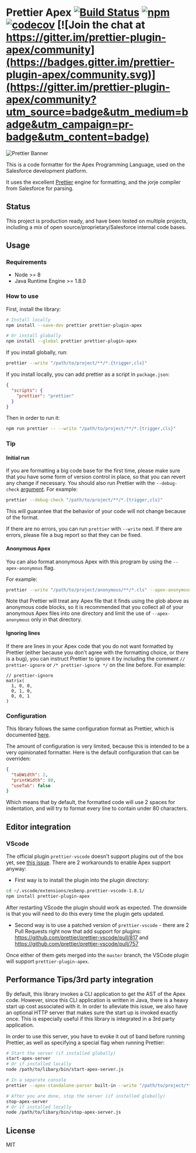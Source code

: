 # Prettier Apex  [![Build Status](https://travis-ci.org/dangmai/prettier-plugin-apex.svg)](https://travis-ci.org/dangmai/prettier-plugin-apex) [![npm](https://img.shields.io/npm/v/prettier-plugin-apex.svg)](https://www.npmjs.com/package/prettier-plugin-apex) [![codecov](https://codecov.io/gh/dangmai/prettier-plugin-apex/branch/master/graph/badge.svg)](https://codecov.io/gh/dangmai/prettier-plugin-apex) [![Join the chat at https://gitter.im/prettier-plugin-apex/community](https://badges.gitter.im/prettier-plugin-apex/community.svg)](https://gitter.im/prettier-plugin-apex/community?utm_source=badge&utm_medium=badge&utm_campaign=pr-badge&utm_content=badge)

![Prettier Banner](https://raw.githubusercontent.com/prettier/prettier-logo/master/images/prettier-banner-light.png)

This is a code formatter for the Apex Programming Language,
used on the Salesforce development platform.

It uses the excellent [Prettier](https://prettier.io/) engine for formatting,
and the jorje compiler from Salesforce for parsing.

## Status

This project is production ready, and have been tested on multiple projects,
including a mix of open source/proprietary/Salesforce internal code bases.

## Usage

### Requirements

- Node >= 8
- Java Runtime Engine >= 1.8.0

### How to use

First, install the library:

```bash
# Install locally
npm install --save-dev prettier prettier-plugin-apex

# Or install globally
npm install --global prettier prettier-plugin-apex
```

If you install globally, run:

```bash
prettier --write "/path/to/project/**/*.{trigger,cls}"
```

If you install locally, you can add prettier as a script in `package.json`:

```json
{
  "scripts": {
    "prettier": "prettier"
  }
}
```

Then in order to run it:

```bash
npm run prettier -- --write "/path/to/project/**/*.{trigger,cls}"
```

### Tip

#### Initial run

If you are formatting a big code base for the first time,
please make sure that you have some form of version control in place,
so that you can revert any change if necessary.
You should also run Prettier with the `--debug-check` [argument](https://prettier.io/docs/en/cli.html#debug-check).
For example:

```bash
prettier --debug-check "/path/to/project/**/*.{trigger,cls}"
```

This will guarantee that the behavior of your code will not change because of
the format.

If there are no errors, you can run `prettier` with `--write` next.
If there are errors, please file a bug report so that they can be fixed.

#### Anonymous Apex

You can also format anonymous Apex with this program by using the
`--apex-anonymous` flag.

For example:

```bash
prettier --write "/path/to/project/anonymous/**/*.cls" --apex-anonymous
```

Note that Prettier will treat any Apex file that it finds using the glob above
as anonymous code blocks,
so it is recommended that you collect all of your anonymous Apex files into
one directory and limit the use of `--apex-anonymous` only in that directory.

#### Ignoring lines

If there are lines in your Apex code that you do not want formatted by Prettier
(either because you don't agree with the formatting choice,
or there is a bug), you can instruct Prettier to ignore it by including the comment
`// prettier-ignore` or `/* prettier-ignore */` on the line before. For example:

```
// prettier-ignore
matrix(
  1, 0, 0,
  0, 1, 0,
  0, 0, 1
)
```

### Configuration

This library follows the same configuration format as Prettier,
which is documented [here](https://prettier.io/docs/en/configuration.html).

The amount of configuration is very limited,
because this is intended to be a very opinionated formatter.
Here is the default configuration that can be overriden:

```json
{
  "tabWidth": 2,
  "printWidth": 80,
  "useTab": false
}
```

Which means that by default, the formatted code will use 2 spaces for indentation,
and will try to format every line to contain under 80 characters.

## Editor integration

### VScode

The official plugin `prettier-vscode` doesn't support plugins out of the box yet, see [this issue](https://github.com/prettier/prettier-vscode/issues/395).
There are 2 workarounds to enable Apex support anyway:

- First way is to install the plugin into the plugin directory:

```bash
cd ~/.vscode/extensions/esbenp.prettier-vscode-1.8.1/
npm install prettier-plugin-apex
```

After restarting VScode the plugin should work as expected.
The downside is that you will need to do this every time the plugin gets updated.

- Second way is to use a patched version of `prettier-vscode` - there are 2 Pull Requests right now that add support for plugins: https://github.com/prettier/prettier-vscode/pull/817 and https://github.com/prettier/prettier-vscode/pull/757

Once either of them gets merged into the `master` branch, the VSCode plugin will support `prettier-plugin-apex`.

## Performance Tips/3rd party integration

By default,
this library invokes a CLI application to get the AST of the Apex code.
However, since this CLI application is written in Java,
there is a heavy start up cost associated with it.
In order to alleviate this issue,
we also have an optional HTTP server
that makes sure the start up is invoked exactly once.
This is especially useful if this library is integrated in a 3rd party application.

In order to use this server,
you have to evoke it out of band before running Prettier,
as well as specifying a special flag when running Prettier:

```bash
# Start the server (if installed globally)
start-apex-server
# Or if installed locally
node /path/to/libary/bin/start-apex-server.js

# In a separate console
prettier --apex-standalone-parser built-in --write "/path/to/project/**/*.{trigger,cls}"

# After you are done, stop the server (if installed globally)
stop-apex-server
# Or if installed locally
node /path/to/libary/bin/stop-apex-server.js
```

## License

MIT
